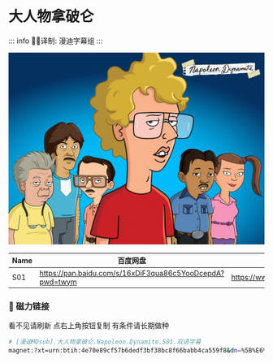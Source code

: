 # 大人物拿破仑

::: info
✍🏻译制: 漫迪字幕组
:::

![717IJa+rdVL._RI_.jpg](717IJardVL._RI_.jpg)

| Name | 百度网盘 | 阿里云盘 | Bilibili | MDpan |
| --- | --- | --- | --- | --- |
| S01 | https://pan.baidu.com/s/16xDiF3qua86c5YooDcepdA?pwd=twym | https://www.aliyundrive.com/s/YWGgbG7k9Bo | https://www.bilibili.com/video/BV1Zs411b7S7 | https://mdpan.tk/%E5%A4%A7%E4%BA%BA%E7%89%A9%E6%8B%BF%E7%A0%B4%E4%BB%91 |

### 🧲 磁力链接

看不见请刷新 点右上角按钮复制 有条件请长期做种

```bash
# [漫迪MDsub].大人物拿破仑.Napoleon.Dynamite.S01.双语字幕
magnet:?xt=urn:btih:4e70e89cf57b6dedf3bf38bc8f66babb4ca559f8&dn=%5B%E6%BC%AB%E8%BF%AAMDsub%5D.%E5%A4%A7%E4%BA%BA%E7%89%A9%E6%8B%BF%E7%A0%B4%E4%BB%91.Napoleon.Dynamite.S01.%E5%8F%8C%E8%AF%AD%E5%AD%97%E5%B9%95&tr=http%3A%2F%2Falltorrents.net%3A80%2Fbt%2Fannounce.php&tr=http%3A%2F%2Fbluebird-hd.org%2Fannounce.php&tr=http%3A%2F%2Fwww.thetradersden.org%2Fforums%2Ftracker%2Fannounce.php&tr=http%3A%2F%2Ftracker.trancetraffic.com%3A80%2Fannounce.php&tr=http%3A%2F%2Firrenhaus.dyndns.dk%3A80%2Fannounce.php&tr=http%3A%2F%2F1337.abcvg.info%3A80%2Fannounce&tr=http%3A%2F%2Fbt.beatrice-raws.org%3A80%2Fannounce&tr=http%3A%2F%2Fwww.tribalmixes.com%3A80%2Fannounce.php&tr=http%3A%2F%2Fwww.wareztorrent.com%3A80%2Fannounce
```